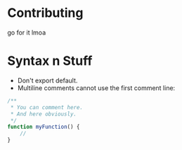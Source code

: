 # Contributing

go for it lmoa

# Syntax n Stuff

-   Don't export default.
-   Multiline comments cannot use the first comment line:

```ts
/**
 * You can comment here.
 * And here obviously.
 */
function myFunction() {
    //
}
```
